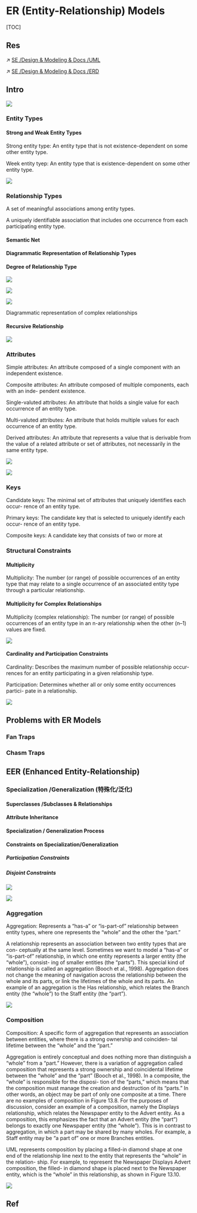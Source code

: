# ER (Entity-Relationship) Models

[TOC]



## Res
↗ [SE /Design & Modeling & Docs /UML](../../../../../../Software%20Engineering/Design%20&%20Modeling%20&%20Docs/UML.md)

↗ [SE /Design & Modeling & Docs /ERD](../../../../../../Software%20Engineering/Design%20&%20Modeling%20&%20Docs/ERD.md)



## Intro
![](../../../../../../../Assets/Pics/Screenshot%202023-04-23%20at%209.08.56%20PM.png)


### Entity Types

#### Strong and Weak Entity Types
Strong entity type: An entity type that is not existence-dependent on some other entity type.

Week entity tyep: An entity type that is existence-dependent on some other entity type.


![](../../../../../../../Assets/Pics/Screenshot%202023-04-23%20at%209.17.44%20PM.png)



### Relationship Types
A set of meaningful associations among entity types.


A uniquely identifiable association that includes one occurrence from each participating entity type.

#### Semantic Net


#### Diagrammatic Representation of Relationship Types


#### Degree of Relationship Type
![](../../../../../../../Assets/Pics/Screenshot%202023-04-23%20at%209.10.45%20PM.png)

![](../../../../../../../Assets/Pics/Screenshot%202023-04-23%20at%209.10.54%20PM.png)

![](../../../../../../../Assets/Pics/Screenshot%202023-04-23%20at%209.11.55%20PM.png)

Diagrammatic representation of complex relationships


#### Recursive Relationship
![](../../../../../../../Assets/Pics/Screenshot%202023-04-23%20at%209.12.22%20PM.png)


### Attributes
Simple attributes: An attribute composed of a single component with an independent existence.

Composite attributes: An attribute composed of multiple components, each with an inde- pendent existence.


Single-valuted attributes: An attribute that holds a single value for each occurrence of an entity type.


Multi-valuted attributes: An attribute that holds multiple values for each occurrence of an entity type.


Derived attributes: An attribute that represents a value that is derivable from the value of a related attribute or set of attributes, not necessarily in the same entity type.


![](../../../../../../../Assets/Pics/Screenshot%202023-04-23%20at%209.16.30%20PM.png)

![](../../../../../../../Assets/Pics/Screenshot%202023-04-23%20at%209.19.50%20PM.png)


### Keys
Candidate keys: The minimal set of attributes that uniquely identifies each occur- rence of an entity type.

Primary keys: The candidate key that is selected to uniquely identify each occur- rence of an entity type.

Composite keys: A candidate key that consists of two or more at


### Structural Constraints
#### Multiplicity
Multiplicity: The number (or range) of possible occurrences of an entity type that may relate to a single occurrence of an associated entity type through a particular relationship.


#### Multiplicity for Complex Relationships
Multiplicity (complex relationship): The number (or range) of possible occurrences of an entity type in an n-ary relationship when the other (n–1) values are fixed.

![](../../../../../../../Assets/Pics/Screenshot%202023-04-23%20at%209.26.09%20PM.png)



#### Cardinality and Participation Constraints
Cardinality: Describes the maximum number of possible relationship occur- rences for an entity participating in a given relationship type.

Participation: Determines whether all or only some entity occurrences partici- pate in a relationship.

![](../../../../../../../Assets/Pics/Screenshot%202023-04-23%20at%209.26.47%20PM.png)



## Problems with ER Models
### Fan Traps


### Chasm Traps



## EER (Enhanced Entity-Relationship)
### Specialization /Generalization (特殊化/泛化)
#### Superclasses /Subclasses & Relationships


#### Attribute Inheritance


#### Specialization / Generalization Process

#### Constraints on Specialization/Generalization
##### Participation Constraints

##### Disjoint Constraints

![](../../../../../../../Assets/Pics/Screenshot%202023-04-23%20at%209.35.34%20PM.png)


![](../../../../../../../Assets/Pics/Screenshot%202023-04-23%20at%209.36.32%20PM.png)


### Aggregation
Aggregation: Represents a “has-a” or “is-part-of” relationship between entity types, where one represents the “whole” and the other the “part.”

A relationship represents an association between two entity types that are con- ceptually at the same level. Sometimes we want to model a “has-a” or “is-part-of” relationship, in which one entity represents a larger entity (the “whole”), consist- ing of smaller entities (the “parts”). This special kind of relationship is called an aggregation (Booch et al., 1998). Aggregation does not change the meaning of navigation across the relationship between the whole and its parts, or link the lifetimes of the whole and its parts. An example of an aggregation is the Has relationship, which relates the Branch entity (the “whole”) to the Staff entity (the “part”).

![](../../../../../../../Assets/Pics/Screenshot%202023-04-23%20at%209.38.04%20PM.png)



### Composition
Composition: A specific form of aggregation that represents an association between entities, where there is a strong ownership and coinciden- tal lifetime between the “whole” and the “part.”

Aggregation is entirely conceptual and does nothing more than distinguish a “whole” from a “part.” However, there is a variation of aggregation called composition that represents a strong ownership and coincidental lifetime between the “whole” and the “part” (Booch et al., 1998). In a composite, the “whole” is responsible for the disposi- tion of the “parts,” which means that the composition must manage the creation and destruction of its “parts.” In other words, an object may be part of only one composite at a time. There are no examples of composition in Figure 13.8. For the purposes of discussion, consider an example of a composition, namely the Displays relationship, which relates the Newspaper entity to the Advert entity. As a composition, this emphasizes the fact that an Advert entity (the “part”) belongs to exactly one Newspaper entity (the “whole”). This is in contrast to aggregation, in which a part may be shared by many wholes. For example, a Staff entity may be “a part of” one or more Branches entities.

UML represents composition by placing a filled-in diamond shape at one end of the relationship line next to the entity that represents the “whole” in the relation- ship. For example, to represent the Newspaper Displays Advert composition, the filled- in diamond shape is placed next to the Newspaper entity, which is the “whole” in this relationship, as shown in Figure 13.10.

![](../../../../../../../Assets/Pics/Screenshot%202023-04-23%20at%209.38.15%20PM.png)



## Ref


